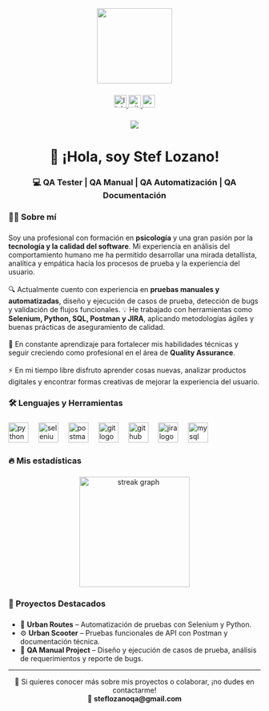 <div align="center">
  <img height="150" src="https://media.giphy.com/media/M9gbBd9nbDrOTu1Mqx/giphy.gif"  />
</div>

###

<div align="center">
  <a href="https://www.linkedin.com/in/steflozanoqa" target="_blank">
    <img src="https://img.shields.io/static/v1?message=LinkedIn&logo=linkedin&label=&color=0077B5&logoColor=white&labelColor=&style=for-the-badge" height="25" alt="linkedin logo"  />
  </a>
  <a href="https://github.com/steflozanoqa" target="_blank">
    <img src="https://img.shields.io/static/v1?message=GitHub&logo=github&label=&color=181717&logoColor=white&labelColor=&style=for-the-badge" height="25" alt="github logo"  />
  </a>
  <a href="mailto:steflozanoqa@gmail.com">
    <img src="https://img.shields.io/static/v1?message=Email&logo=gmail&label=&color=D14836&logoColor=white&labelColor=&style=for-the-badge" height="25" alt="email logo"  />
  </a>
</div>

###

<div align="center">
  <img src="https://visitor-badge.laobi.icu/badge?page_id=steflozanoqa.steflozanoqa&"  />
</div>

###

<h1 align="center">👋 ¡Hola, soy Stef Lozano!</h1>

###

<h3 align="center">💻 QA Tester | QA Manual | QA Automatización | QA Documentación</h3>

###

<h3 align="left">👩‍💻 Sobre mí</h3>

###

<p align="left">
Soy una profesional con formación en <b>psicología</b> y una gran pasión por la <b>tecnología y la calidad del software</b>.  
Mi experiencia en análisis del comportamiento humano me ha permitido desarrollar una mirada detallista, analítica y empática hacia los procesos de prueba y la experiencia del usuario.
<br><br>
🔍 Actualmente cuento con experiencia en <b>pruebas manuales y automatizadas</b>, diseño y ejecución de casos de prueba, detección de bugs y validación de flujos funcionales.  
💡 He trabajado con herramientas como <b>Selenium, Python, SQL, Postman y JIRA</b>, aplicando metodologías ágiles y buenas prácticas de aseguramiento de calidad.
<br><br>
🌱 En constante aprendizaje para fortalecer mis habilidades técnicas y seguir creciendo como profesional en el área de <b>Quality Assurance</b>.
<br><br>
⚡ En mi tiempo libre disfruto aprender cosas nuevas, analizar productos digitales y encontrar formas creativas de mejorar la experiencia del usuario.
</p>

###

<h3 align="left">🛠 Lenguajes y Herramientas</h3>

###

<div align="left">
  <img src="https://cdn.jsdelivr.net/gh/devicons/devicon/icons/python/python-original.svg" height="40" alt="python logo"  />
  <img width="12" />
  <img src="https://cdn.jsdelivr.net/gh/devicons/devicon/icons/selenium/selenium-original.svg" height="40" alt="selenium logo"  />
  <img width="12" />
  <img src="https://cdn.jsdelivr.net/gh/devicons/devicon/icons/postman/postman-original.svg" height="40" alt="postman logo"  />
  <img width="12" />
  <img src="https://cdn.jsdelivr.net/gh/devicons/devicon/icons/git/git-original.svg" height="40" alt="git logo"  />
  <img width="12" />
  <img src="https://cdn.jsdelivr.net/gh/devicons/devicon/icons/github/github-original.svg" height="40" alt="github logo"  />
  <img width="12" />
  <img src="https://cdn.jsdelivr.net/gh/devicons/devicon/icons/jira/jira-original.svg" height="40" alt="jira logo"  />
  <img width="12" />
  <img src="https://cdn.jsdelivr.net/gh/devicons/devicon/icons/mysql/mysql-original.svg" height="40" alt="mysql logo"  />
</div>

###

<h3 align="left">🔥 Mis estadísticas</h3>

###

<div align="center">
  <img src="https://streak-stats.demolab.com?user=steflozanoqa&locale=es&mode=daily&theme=dark&hide_border=false&border_radius=5&order=3" height="220" alt="streak graph"  />
</div>

###

<h3 align="left">📂 Proyectos Destacados</h3>

###

- 🛵 **Urban Routes** – Automatización de pruebas con Selenium y Python.  
- ⚙️ **Urban Scooter** – Pruebas funcionales de API con Postman y documentación técnica.  
- 🧩 **QA Manual Project** – Diseño y ejecución de casos de prueba, análisis de requerimientos y reporte de bugs.

---

<p align="center">💬 Si quieres conocer más sobre mis proyectos o colaborar, ¡no dudes en contactarme!  
<br>📧 <b>steflozanoqa@gmail.com</b></p>
